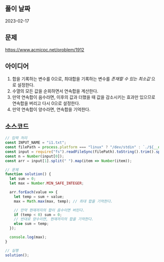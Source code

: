 ## 풀이 날짜
2023-02-17

## 문제
https://www.acmicpc.net/problem/1912

## 아이디어
1. 합을 기록하는 변수를 0으로, 최대합을 기록하는 변수를 _존재할 수 있는 최소값_ 으로 설정한다.
2. 수열의 모든 값을 순회하면서 연속합을 계산한다.
3. 만약 연속합이 음수라면, 이후의 값과 더했을 때 값을 감소시키는 효과만 있으므로 연속합을 버리고 다시 0으로 설정한다.
4. 만약 연속합이 양수라면, 연속합을 기억한다.

## 소스코드
```js
// 입력 처리
const INPUT_NAME = "i1.txt";
const filePath = process.platform === "linux" ? "/dev/stdin" : `./${__dirname.split('\\').pop()}/${INPUT_NAME}`;
const input = require("fs").readFileSync(filePath).toString().trim().split("\n").map(item => item.trim());
const n = Number(input[0]);
const arr = input[1].split(" ").map(item => Number(item));

// 문제
function solution() {
  let sum = 0;
  let max = Number.MIN_SAFE_INTEGER;

  arr.forEach(value => {
    let temp = sum + value;
    max = Math.max(max, temp); // 최대 합을 기억한다.

    // 만약 현재까지의 합이 음수이면 버린다.
    if (temp < 0) sum = 0;
    // 반대로 양수이면, 현재까지의 합을 기억한다.
    else sum = temp;
  });

  console.log(max);
}

// 실행
solution();
```
